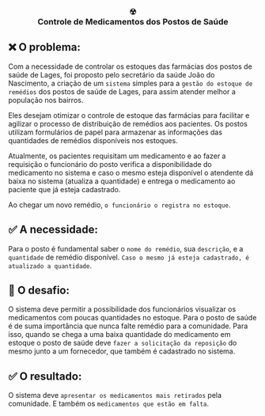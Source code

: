<h3 align="center">
  ☢<br>
  Controle de Medicamentos dos Postos de Saúde
</h3>

## ❌ O problema:
Com a necessidade de controlar os estoques das farmácias dos postos de saúde de Lages, foi proposto pelo
secretário da saúde João do Nascimento, a criação de um `sistema` simples para a `gestão do estoque de remédios`
dos postos de saúde de Lages, para assim atender melhor a população nos bairros.

Eles desejam otimizar o controle de estoque das farmácias para facilitar e agilizar o processo de distribuição de
remédios aos pacientes. Os postos utilizam formulários de papel para armazenar as informações das quantidades
de remédios disponíveis nos estoques.

Atualmente, os pacientes requisitam um medicamento e ao fazer a requisição o funcionário do posto verifica a
disponibilidade do medicamento no sistema e caso o mesmo esteja disponível o atendente dá baixa no sistema
(atualiza a quantidade) e entrega o medicamento ao paciente que já esteja cadastrado.

Ao chegar um novo remédio, `o funcionário o registra no estoque`.

## ✅ A necessidade:
Para o posto é fundamental saber o `nome do remédio`, sua `descrição`, e a `quantidade` de remédio disponível. 
`Caso o mesmo já esteja cadastrado, é atualizado a quantidade`.

## 💙 O desafio:
O sistema deve permitir a possibilidade dos funcionários visualizar os medicamentos com poucas quantidades no
estoque. 
Para o posto de saúde é de suma importância que nunca falte remédio para a comunidade. 
Para isso, quando se chega a uma baixa quantidade do medicamento em estoque o posto de saúde deve `fazer a solicitação
da reposição` do mesmo junto a um fornecedor, que também é cadastrado no sistema.

## ✅ O resultado:
O sistema deve `apresentar os medicamentos mais retirados` pela comunidade. 
E também os `medicamentos que estão em falta`.
